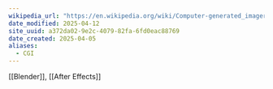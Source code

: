```yaml
---
wikipedia_url: "https://en.wikipedia.org/wiki/Computer-generated_imagery"
date_modified: 2025-04-12
site_uuid: a372da02-9e2c-4079-82fa-6fd0eac88769
date_created: 2025-04-05
aliases:
  - CGI
---
```


[[Blender]], [[After Effects]]